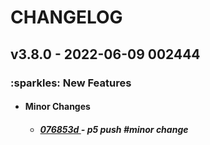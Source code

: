 <h1>CHANGELOG</h1><h2>v3.8.0 - 2022-06-09 002444</h2><h3>:sparkles: New Features</h3> <ul><li><h4>Minor Changes</h4></li> <ul><h5> <li><a href='https://github.com/nostradini/myrepo3/commit/076853d'> 076853d </a> - p5 push #minor change </li></h5></ul></ul>
